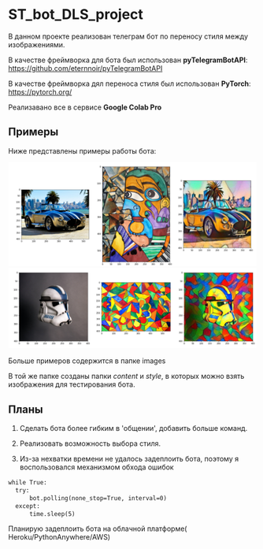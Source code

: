 # ST_bot_DLS_project
В данном проекте реализован телеграм бот по переносу стиля между изображениями.

В качестве фреймворка для бота был использован **pyTelegramBotAPI**: https://github.com/eternnoir/pyTelegramBotAPI

В качестве фреймворка дял переноса стиля был использован **PyTorch**: https://pytorch.org/

Реализавано все в сервисе **Google Colab Pro**

## Примеры

Ниже представлены примеры работы бота:

<img src="./images/result4.PNG">

<img src="./images/result5.PNG">

Больше примеров содержится в папке images

В той же папке созданы папки *content* и *style*, в которых можно взять изображения для тестирования бота.

## Планы

  1. Сделать бота более гибким в 'общении', добавить больше команд.
  
  2. Реализовать возможность выбора стиля.
  
  3. Из-за нехватки времени не удалось задеплоить бота, поэтому я воспользовался механизмом обхода ошибок
  
    while True:
      try:
          bot.polling(none_stop=True, interval=0)
      except: 
          time.sleep(5)
          
   Планирую задеплоить бота на облачной платформе( Heroku/PythonAnywhere/AWS)
